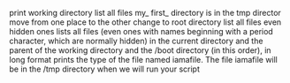 print working directory
list all files
my_ first_ directory is in the tmp director
move from one place to the other
change to root directory
list all files even hidden ones
 lists all files (even ones with names beginning with a period character, which are normally hidden) in the current directory and the parent of the working directory and the /boot directory (in this order), in long format
prints the type of the file named iamafile. The file iamafile will be in the /tmp directory when we will run your script 
